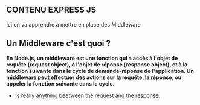 ## CONTENU EXPRESS JS
 
 Ici on va apprendre à mettre en place des Middleware

## Un Middleware c'est quoi ?

**En Node.js, un middleware est une fonction qui a accès à l'objet de requête (request object), à l'objet de réponse (response object), et à la fonction suivante dans le cycle de demande-réponse de l'application. Un middleware peut effectuer des actions sur la requête, la réponse, ou appeler la fonction suivante dans le cycle.**
- Is really anything beetween the request and the response.
